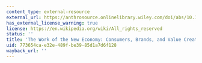 ```yaml
---
content_type: external-resource
external_url: https://anthrosource.onlinelibrary.wiley.com/doi/abs/10.1525/can.2007.22.4.707
has_external_license_warning: true
license: https://en.wikipedia.org/wiki/All_rights_reserved
status: ''
title: 'The Work of the New Economy: Consumers, Brands, and Value Creation'
uid: 773654ca-e32e-489f-be39-85d1a7d6f128
wayback_url: ''
---
```

